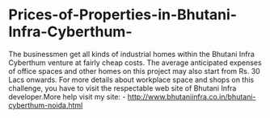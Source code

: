 # Prices-of-Properties-in-Bhutani-Infra-Cyberthum-
The businessmen get all kinds of industrial homes within the Bhutani Infra Cyberthum venture at fairly cheap costs. The average anticipated expenses of office spaces and other homes on this project may also start from Rs. 30 Lacs onwards. For more details about workplace space and shops on this challenge, you have to visit the respectable web site of Bhutani Infra developer.More help visit my site: - http://www.bhutaniinfra.co.in/bhutani-cyberthum-noida.html 
